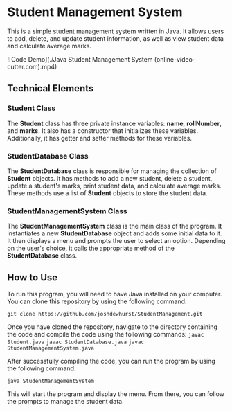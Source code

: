 # Student Management System
This is a simple student management system written in Java. It allows users to add, delete, and update student information, as well as view student data and calculate average marks.

![Code Demo](./Java Student Management System (online-video-cutter.com).mp4)


## Technical Elements
### Student Class
The **Student** class has three private instance variables: **name**, **rollNumber**, and **marks**. It also has a constructor that initializes these variables. Additionally, it has getter and setter methods for these variables.

### StudentDatabase Class
The **StudentDatabase** class is responsible for managing the collection of **Student** objects. It has methods to add a new student, delete a student, update a student's marks, print student data, and calculate average marks. These methods use a list of **Student** objects to store the student data.

### StudentManagementSystem Class
The **StudentManagementSystem** class is the main class of the program. It instantiates a new **StudentDatabase** object and adds some initial data to it. It then displays a menu and prompts the user to select an option. Depending on the user's choice, it calls the appropriate method of the **StudentDatabase** class.

## How to Use
To run this program, you will need to have Java installed on your computer. You can clone this repository by using the following command:

`git clone https://github.com/joshdewhurst/StudentManagement.git`

Once you have cloned the repository, navigate to the directory containing the code and compile the code using the following commands:
`javac Student.java`
`javac StudentDatabase.java`
`javac StudentManagementSystem.java`

After successfully compiling the code, you can run the program by using the following command:

`java StudentManagementSystem`

This will start the program and display the menu. From there, you can follow the prompts to manage the student data.
